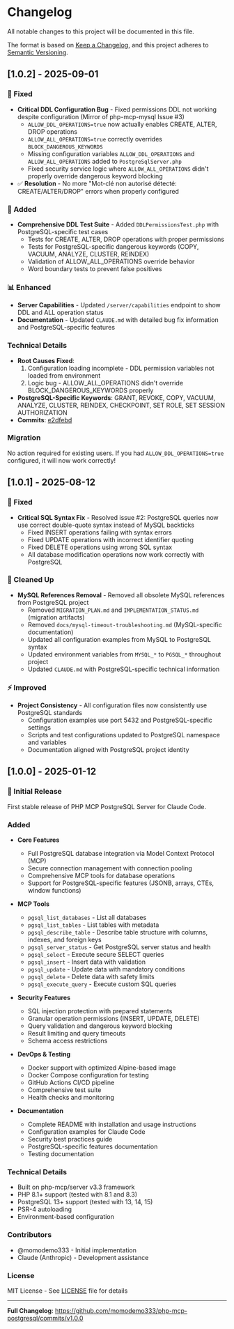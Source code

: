 # Changelog

All notable changes to this project will be documented in this file.

The format is based on [Keep a Changelog](https://keepachangelog.com/en/1.0.0/),
and this project adheres to [Semantic Versioning](https://semver.org/spec/v2.0.0.html).

## [1.0.2] - 2025-09-01

### 🐛 Fixed
- **Critical DDL Configuration Bug** - Fixed permissions DDL not working despite configuration (Mirror of php-mcp-mysql Issue #3)
  - `ALLOW_DDL_OPERATIONS=true` now actually enables CREATE, ALTER, DROP operations
  - `ALLOW_ALL_OPERATIONS=true` correctly overrides `BLOCK_DANGEROUS_KEYWORDS`
  - Missing configuration variables `ALLOW_DDL_OPERATIONS` and `ALLOW_ALL_OPERATIONS` added to `PostgreSqlServer.php`
  - Fixed security service logic where `ALLOW_ALL_OPERATIONS` didn't properly override dangerous keyword blocking
- ✅ **Resolution** - No more "Mot-clé non autorisé détecté: CREATE/ALTER/DROP" errors when properly configured

### 🧪 Added
- **Comprehensive DDL Test Suite** - Added `DDLPermissionsTest.php` with PostgreSQL-specific test cases
  - Tests for CREATE, ALTER, DROP operations with proper permissions
  - Tests for PostgreSQL-specific dangerous keywords (COPY, VACUUM, ANALYZE, CLUSTER, REINDEX)
  - Validation of ALLOW_ALL_OPERATIONS override behavior
  - Word boundary tests to prevent false positives

### 📊 Enhanced
- **Server Capabilities** - Updated `/server/capabilities` endpoint to show DDL and ALL operation status
- **Documentation** - Updated `CLAUDE.md` with detailed bug fix information and PostgreSQL-specific features

### Technical Details
- **Root Causes Fixed**:
  1. Configuration loading incomplete - DDL permission variables not loaded from environment
  2. Logic bug - ALLOW_ALL_OPERATIONS didn't override BLOCK_DANGEROUS_KEYWORDS properly
- **PostgreSQL-Specific Keywords**: GRANT, REVOKE, COPY, VACUUM, ANALYZE, CLUSTER, REINDEX, CHECKPOINT, SET ROLE, SET SESSION AUTHORIZATION
- **Commits**: [e2dfebd](https://github.com/momodemo333/php-mcp-postgresql/commit/e2dfebd)

### Migration
No action required for existing users. If you had `ALLOW_DDL_OPERATIONS=true` configured, it will now work correctly!

## [1.0.1] - 2025-08-12

### 🐛 Fixed
- **Critical SQL Syntax Fix** - Resolved issue #2: PostgreSQL queries now use correct double-quote syntax instead of MySQL backticks
  - Fixed INSERT operations failing with syntax errors
  - Fixed UPDATE operations with incorrect identifier quoting  
  - Fixed DELETE operations using wrong SQL syntax
  - All database modification operations now work correctly with PostgreSQL

### 🧹 Cleaned Up
- **MySQL References Removal** - Removed all obsolete MySQL references from PostgreSQL project
  - Removed `MIGRATION_PLAN.md` and `IMPLEMENTATION_STATUS.md` (migration artifacts)
  - Removed `docs/mysql-timeout-troubleshooting.md` (MySQL-specific documentation)
  - Updated all configuration examples from MySQL to PostgreSQL syntax
  - Updated environment variables from `MYSQL_*` to `PGSQL_*` throughout project
  - Updated `CLAUDE.md` with PostgreSQL-specific technical information

### ⚡ Improved
- **Project Consistency** - All configuration files now consistently use PostgreSQL standards
  - Configuration examples use port 5432 and PostgreSQL-specific settings
  - Scripts and test configurations updated to PostgreSQL namespace and variables
  - Documentation aligned with PostgreSQL project identity

## [1.0.0] - 2025-01-12

### 🎉 Initial Release

First stable release of PHP MCP PostgreSQL Server for Claude Code.

### Added
- **Core Features**
  - Full PostgreSQL database integration via Model Context Protocol (MCP)
  - Secure connection management with connection pooling
  - Comprehensive MCP tools for database operations
  - Support for PostgreSQL-specific features (JSONB, arrays, CTEs, window functions)

- **MCP Tools**
  - `pgsql_list_databases` - List all databases
  - `pgsql_list_tables` - List tables with metadata
  - `pgsql_describe_table` - Describe table structure with columns, indexes, and foreign keys
  - `pgsql_server_status` - Get PostgreSQL server status and health
  - `pgsql_select` - Execute secure SELECT queries
  - `pgsql_insert` - Insert data with validation
  - `pgsql_update` - Update data with mandatory conditions
  - `pgsql_delete` - Delete data with safety limits
  - `pgsql_execute_query` - Execute custom SQL queries

- **Security Features**
  - SQL injection protection with prepared statements
  - Granular operation permissions (INSERT, UPDATE, DELETE)
  - Query validation and dangerous keyword blocking
  - Result limiting and query timeouts
  - Schema access restrictions

- **DevOps & Testing**
  - Docker support with optimized Alpine-based image
  - Docker Compose configuration for testing
  - GitHub Actions CI/CD pipeline
  - Comprehensive test suite
  - Health checks and monitoring

- **Documentation**
  - Complete README with installation and usage instructions
  - Configuration examples for Claude Code
  - Security best practices guide
  - PostgreSQL-specific features documentation
  - Testing documentation

### Technical Details
- Built on php-mcp/server v3.3 framework
- PHP 8.1+ support (tested with 8.1 and 8.3)
- PostgreSQL 13+ support (tested with 13, 14, 15)
- PSR-4 autoloading
- Environment-based configuration

### Contributors
- @momodemo333 - Initial implementation
- Claude (Anthropic) - Development assistance

### License
MIT License - See [LICENSE](LICENSE) file for details

---

**Full Changelog**: https://github.com/momodemo333/php-mcp-postgresql/commits/v1.0.0